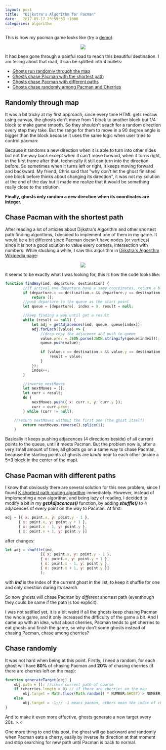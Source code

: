 ```yaml
---
layout: post
title:  "Dijkstra's Algorithm for Pacman"
date:   2017-09-17 23:59:59 +1000
categories: algorithm
---
```

This is how my pacman game looks like (try a [demo](https://repl.it/Jv9c/34)):  
<p align="center">
<img src="https://thumbs.gfycat.com/FantasticFondBarnowl-size_restricted.gif"/>
</p>
It had been gone through a painful road to reach this beautiful destination.
I am telling about that road, it can be splitted into 4 bullets:

- [Ghosts run randomly through the map](#randomly-through-map)
- [Ghosts chase Pacman with the shortest path](#chase-pacman-with-the-shortest-path)
- [Ghosts chase Pacman with different paths](#chase-pacman-with-different-paths)
- [Ghosts chase randomly among Pacman and Cherries](#chase-randomly)

## Randomly through map
It was a bit tricky at my first approach, since every time HTML gets redraw using canvas, the ghosts don't move from 1 block to another block but 1/4 block to make game smooth. So they shouldn't seach for a random direction every step they take. But the range for them to move in a 90 degree angle is bigger than the block because it uses the same logic when user tries to control pacman:

Because it randoms a new direction when it is able to turn into other sides but not the way back except when it can't move forward, when it turns right, in the first frame after that, technically it still can turn into the direction before. So sometimes when it turns left or right, it keeps moving forward and backward.
My friend, Chris said that "why don't let the ghost finished one block before thinks about changing its direction", it was not my solution at the end of the day but it made me realize that it would be something really close to the solution.

**Finally, ghosts only random a new direction when its coordinates are integer.**

## Chase Pacman with the shortest path
After reading a lot of articles about Dijkstra's Algorithm and other shortest path finding algorithms, I decided to implement one of them in my game.
It would be a bit different since Pacman doesn't have nodes (or vertices) since it is not a good solution to value every corners, intersection with numbers. While stucking a while, I saw this algorithm in [Dijkstra's Algorithm Wikipedia page](https://en.wikipedia.org/wiki/Dijkstra%27s_algorithm):

<p align="center">
<img src="https://upload.wikimedia.org/wikipedia/commons/2/23/Dijkstras_progress_animation.gif"/>
</p>

it seems to be exactly what I was looking for, this is how the code looks like:

```js
function findWay(ind, departure, destination) {
		//if arrival and departure have a same coordinates, return a blank array
		if (departure.x == destination.x && departure.y == destination.y)
			return [];
		//push departure to the queue as the start point
		let queue = [departure], index = 0, result = null;

		//keep finding a way until get a result
		while (result == null) {
			let adj = getAdjacences(ind, queue, queue[index]);
			adj.forEach((value) => {
				//deep copy the adjacence and push to queue
				value.prev = JSON.parse(JSON.stringify(queue[index]));
				queue.push(value);

				if (value.x == destination.x && value.y == destination.y) {
					result = value;
				}
			});
			index++;
		}

		//inverse nextMoves
		let nextMoves = [];
		let curr = result;
		do {
			nextMoves.push({ x: curr.x, y: curr.y });
			curr = curr.prev;
		} while (curr != null);

    //return nextMoves without the first one (the ghost itself)
		return nextMoves.reverse().splice(1);
	}
```
Basically it keeps pushing adjacences (4 directions beside) of all current points to the queue, until it meets Pacman.
But the problem now is, after a very small amount of time, all ghosts go on a same way to chase Pacman, because the starting points of ghosts are *kinda* near to each other (inside a 5*3 block in the center of the map).

## Chase Pacman with different paths
I know that obviously there are several solution for this new problem, since I found [K shortest path routing algorithm](https://en.wikipedia.org/wiki/K_shortest_path_routing) immediately.
However, instead of implementing a new algorithm, and being lazy of reading, I decided to modify a bit in my ***getAdjacences()*** function, by adding ***shuffle()*** to 4 adjacences of every point on the way to Pacman.
At first:
```js
adj = [{ x: point.x, y: point.y - 1 }, 
      { x: point.x, y: point.y + 1 }, 
      { x: point.x - 1, y: point.y }, 
      { x: point.x + 1, y: point.y }]
```
after changes:
```js
let adj = shuffle(ind, 
                [{ x: point.x, y: point.y - 1 }, 
                { x: point.x, y: point.y + 1 }, 
                { x: point.x - 1, y: point.y }, 
                { x: point.x + 1, y: point.y }]
                );
```
with ***ind*** is the index of the current ghost in the list, to keep it shuffle for one and only direction during its search.

So now ghosts will chase Pacman by *different* shortest path (eventhough they could be  same if the path is too explicit).

I was not satified yet, it is a bit weird if all the ghosts keep chasing Pacman the whole game, and it only increased the difficulty of the game a bit. And I came up with an idea, what about cherries, Pacman tends to get cherries to eat ghosts and finish the game, so why don't some ghosts instead of chasing Pacman, chase among cherries?

## Chase randomly
It was not hard when being at this point.
Firstly, I need a random, for each ghost will have **80%** of chasing Pacman and **20%** of chasing cherries (if there are cherries left on the map):

```js
function generateTarget(obj) {
	obj.path = []; //clear current path of course
	if (cherries.length > 0) // if there are cherries on the map
		obj.target = Math.floor(Math.random() * NUMBER.GHOST) > NUMBER.GHOST / 4 ? -1 : Math.floor(Math.random() * cherries.length);
	else
		obj.target = -1;// -1 means pacman, others mean the index of cherries in the list
}
```

And to make it even more effective, ghosts generate a new target every 20s. >.<

One more thing to end this post, the ghost will go backward and randomly when Pacman eats a cherry, easily by inverse its direction at that moment and stop searching for new path until Pacman is back to normal.
